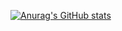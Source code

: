[![Anurag's GitHub stats](https://github-readme-stats.vercel.app/api?guischmid=anuraghazra)](https://github.com/anuraghazra/github-readme-stats)
